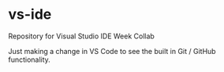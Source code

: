 # vs-ide
Repository for Visual Studio IDE Week Collab

Just making a change in VS Code to see the built in Git / GitHub functionality.